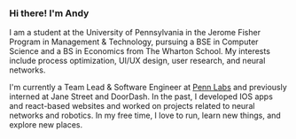 ### Hi there! I'm Andy

I am a student at the University of Pennsylvania in the Jerome Fisher Program in Management & Technology, pursuing a BSE in Computer Science and a BS in Economics from The Wharton School. My interests include process optimization, UI/UX design, user research, and neural networks.

I'm currently a Team Lead & Software Engineer at [Penn Labs](https://github.com/pennlabs) and previously interned at Jane Street and DoorDash. In the past, I developed IOS apps and react-based websites and worked on projects related to neural networks and robotics.  In my free time, I love to run, learn new things, and explore new places.
